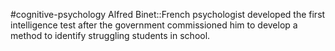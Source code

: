 #cognitive-psychology 
Alfred Binet::French psychologist developed the first intelligence test after the government commissioned him to develop a method to identify struggling students in school.
<!--SR:!2024-04-16,7,250-->